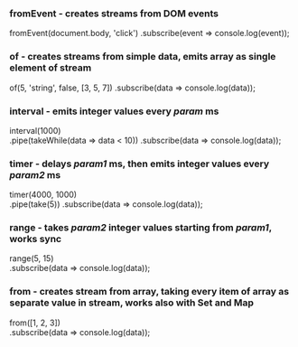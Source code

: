 ### fromEvent - creates streams from DOM events ###
  fromEvent(document.body, 'click')
    .subscribe(event => console.log(event));


### of - creates streams from simple data, emits array as single element of stream ###
  of(5, 'string', false, [3, 5, 7])
    .subscribe(data => console.log(data));


### interval - emits integer values every *param* ms ###
interval(1000)  
  .pipe(takeWhile(data => data < 10))
  .subscribe(data => console.log(data));

### timer - delays *param1* ms, then emits integer values every *param2* ms ###
timer(4000, 1000)  
    .pipe(take(5))
    .subscribe(data => console.log(data));


### range - takes *param2* integer values starting from *param1*, works sync ###
range(5, 15)  
  .subscribe(data => console.log(data));

### from - creates stream from array, taking every item of array as separate value in stream, works also with Set and Map ###
from([1, 2, 3])  
  .subscribe(data => console.log(data));